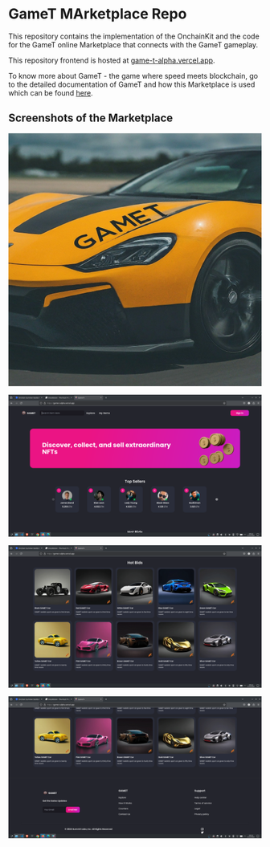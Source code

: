 # GameT MArketplace Repo

This repository contains the implementation of the OnchainKit and the code for the GameT online Marketplace that connects with the GameT gameplay.

This repository frontend is hosted at [game-t-alpha.vercel.app](https://game-t-alpha.vercel.app).

To know more about GameT - the game where speed meets blockchain, go to the detailed documentation of GameT and how this Marketplace is used which can be found [here](https://github.com/MayowaObisesan/gamet/blob/main/README.md).

## Screenshots of the Marketplace

![Image](./public/GameT-logo.jpeg)

![Image](./public/Screenshots/GameTMk1.png)

![Image](./public/Screenshots/GameTMk2.png)

![Image](./public/Screenshots/GameTMk3.png)
